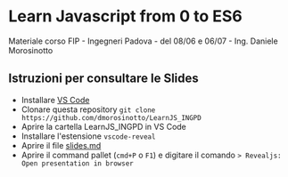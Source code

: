 # Learn Javascript from 0 to ES6
Materiale corso FIP - Ingegneri Padova - del 08/06 e 06/07 - Ing. Daniele Morosinotto

## Istruzioni per consultare le Slides
- Installare [VS Code](https://code.visualstudio.com)
- Clonare questa repository ```git clone https://github.com/dmorosinotto/LearnJS_INGPD```
- Aprire la cartella LearnJS_INGPD in VS Code
- Installare l'estensione ```vscode-reveal```
- Aprire il file [slides.md](slides.md) 
- Aprire il command pallet (```cmd+P``` o ```F1```) e digitare il comando ```> Revealjs: Open presentation in browser```
